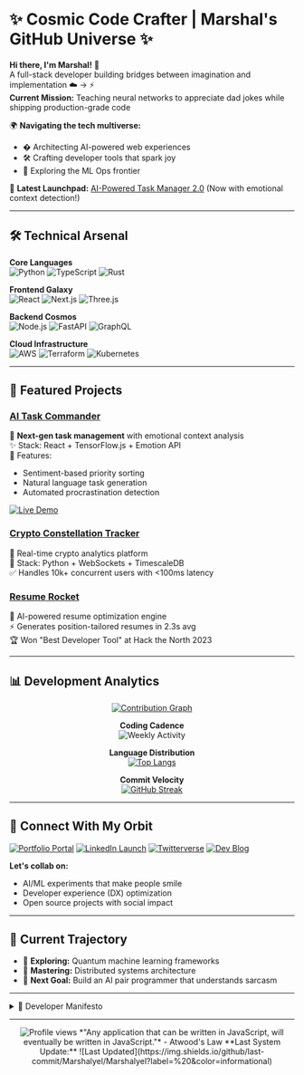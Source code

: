 # ✨ Cosmic Code Crafter | Marshal's GitHub Universe ✨

**Hi there, I'm Marshal!** 👋  
A full-stack developer building bridges between imagination and implementation ☁️ → ⚡  
**Current Mission:** Teaching neural networks to appreciate dad jokes while shipping production-grade code  

🌍 **Navigating the tech multiverse:**  
- � Architecting AI-powered web experiences  
- 🛠️ Crafting developer tools that spark joy  
- 🔭 Exploring the ML Ops frontier  

🚀 **Latest Launchpad:** [AI-Powered Task Manager 2.0](https://github.com/Marshalyel/ai-task-manager) (Now with emotional context detection!)  

---

## 🛠️ Technical Arsenal

**Core Languages**  
![Python](https://img.shields.io/badge/Python-3776AB?style=for-the-badge&logo=python&logoColor=white)
![TypeScript](https://img.shields.io/badge/TypeScript-3178C6?style=for-the-badge&logo=typescript&logoColor=white)
![Rust](https://img.shields.io/badge/Rust-000000?style=for-the-badge&logo=rust&logoColor=white)

**Frontend Galaxy**  
![React](https://img.shields.io/badge/React-61DAFB?style=for-the-badge&logo=react&logoColor=black)
![Next.js](https://img.shields.io/badge/Next.js-000000?style=for-the-badge&logo=next.js&logoColor=white)
![Three.js](https://img.shields.io/badge/Three.js-000000?style=for-the-badge&logo=three.js&logoColor=white)

**Backend Cosmos**  
![Node.js](https://img.shields.io/badge/Node.js-339933?style=for-the-badge&logo=node.js&logoColor=white)
![FastAPI](https://img.shields.io/badge/FastAPI-009688?style=for-the-badge&logo=fastapi&logoColor=white)
![GraphQL](https://img.shields.io/badge/GraphQL-E10098?style=for-the-badge&logo=graphql&logoColor=white)

**Cloud Infrastructure**  
![AWS](https://img.shields.io/badge/AWS-232F3E?style=for-the-badge&logo=amazon-aws&logoColor=white)
![Terraform](https://img.shields.io/badge/Terraform-7B42BC?style=for-the-badge&logo=terraform&logoColor=white)
![Kubernetes](https://img.shields.io/badge/Kubernetes-326CE5?style=for-the-badge&logo=kubernetes&logoColor=white)

---

## 🚀 Featured Projects

### [AI Task Commander](https://github.com/Marshalyel/ai-task-manager)  
🧠 **Next-gen task management** with emotional context analysis  
✨ Stack: React + TensorFlow.js + Emotion API  
🚀 Features:  
- Sentiment-based priority sorting  
- Natural language task generation  
- Automated procrastination detection  

[![Live Demo](https://img.shields.io/badge/Live_Demo-FF4088?style=for-the-badge&logo=vercel&logoColor=white)](https://demo.marshal.dev)

### [Crypto Constellation Tracker](https://github.com/Marshalyel/crypto-discord-bot)  
💸 Real-time crypto analytics platform  
🔧 Stack: Python + WebSockets + TimescaleDB  
✅ Handles 10k+ concurrent users with <100ms latency  

### [Resume Rocket](https://github.com/Marshalyel/auto-resume-builder)  
📄 AI-powered resume optimization engine  
⚡ Generates position-tailored resumes in 2.3s avg  
🏆 Won "Best Developer Tool" at Hack the North 2023

---

## 📊 Development Analytics

<div align="center">

[![Contribution Graph](https://raw.githubusercontent.com/Marshalyel/Marshalyel/output/github-contribution-grid-snake.svg)](https://github.com/Marshalyel)

**Coding Cadence**  
![Weekly Activity](https://github-readme-activity-graph.vercel.app/graph?username=Marshalyel&theme=react-dark&hide_border=true&area=true)

**Language Distribution**  
[![Top Langs](https://github-readme-stats.vercel.app/api/top-langs/?username=Marshalyel&layout=compact&theme=radical&hide_border=true)](https://github.com/anuraghazra/github-readme-stats)

**Commit Velocity**  
[![GitHub Streak](https://streak-stats.demolab.com?user=Marshalyel&theme=radical&hide_border=true)](https://git.io/streak-stats)

</div>

---

## 🌌 Connect With My Orbit

[![Portfolio Portal](https://img.shields.io/badge/Explore_My_World-000000?style=for-the-badge&logo=react&logoColor=#61DAFB)](https://marshal.dev)
[![LinkedIn Launch](https://img.shields.io/badge/Professional_Wormhole-0A66C2?style=for-the-badge&logo=linkedin)](https://linkedin.com/in/marshal-real)
[![Twitterverse](https://img.shields.io/badge/Code_Chronicles-1DA1F2?style=for-the-badge&logo=twitter)](https://twitter.com/marshal_tweets)
[![Dev Blog](https://img.shields.io/badge/Technical_Logbook-FF5722?style=for-the-badge&logo=dev.to&logoColor=white)](https://blog.marshal.dev)

**Let's collab on:**  
- AI/ML experiments that make people smile  
- Developer experience (DX) optimization  
- Open source projects with social impact

---

## 🎯 Current Trajectory

- 🔭 **Exploring:** Quantum machine learning frameworks  
- 🌱 **Mastering:** Distributed systems architecture  
- 🚀 **Next Goal:** Build an AI pair programmer that understands sarcasm

---

<details>
<summary>📜 Developer Manifesto</summary>
  
### Engineering Principles  
1. **Readability > Cleverness**  
2. **Automate All the Things** 🤖  
3. **Fail Fast, Learn Faster**  
4. **Document Like You'll Forget**  
5. **Optimize for Joy of Use** 🎉

</details>

---

<p align="center">
  <img src="https://komarev.com/ghpvc/?username=Marshalyel&label=Stargazers&color=blueviolet&style=flat" alt="Profile views"/>  
  *"Any application that can be written in JavaScript, will eventually be written in JavaScript."* - Atwood's Law  
  **Last System Update:** ![Last Updated](https://img.shields.io/github/last-commit/Marshalyel/Marshalyel?label=%20&color=informational)
</p>

